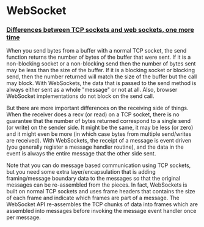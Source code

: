 # WebSocket





### [Differences between TCP sockets and web sockets, one more time](https://stackoverflow.com/questions/16945345/differences-between-tcp-sockets-and-web-sockets-one-more-time)

When you send bytes from a buffer with a normal TCP socket, the send function returns the number of bytes of the buffer that were sent. If it is a non-blocking socket or a non-blocking send then the number of bytes sent may be less than the size of the buffer. If it is a blocking socket or blocking send, then the number returned will match the size of the buffer but the call may block. With WebSockets, the data that is passed to the send method is always either sent as a whole "message" or not at all. Also, browser WebSocket implementations do not block on the send call.

But there are more important differences on the receiving side of things. When the receiver does a recv \(or read\) on a TCP socket, there is no guarantee that the number of bytes returned correspond to a single send \(or write\) on the sender side. It might be the same, it may be less \(or zero\) and it might even be more \(in which case bytes from multiple send/writes are received\). With WebSockets, the receipt of a message is event driven \(you generally register a message handler routine\), and the data in the event is always the entire message that the other side sent.

Note that you can do message based communication using TCP sockets, but you need some extra layer/encapsulation that is adding framing/message boundary data to the messages so that the original messages can be re-assembled from the pieces. In fact, WebSockets is built on normal TCP sockets and uses frame headers that contains the size of each frame and indicate which frames are part of a message. The WebSocket API re-assembles the TCP chunks of data into frames which are assembled into messages before invoking the message event handler once per message.  




